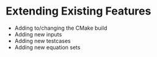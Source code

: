 # Extending Existing Features

 - Adding to/changing the CMake build
 - Adding new inputs
 - Adding new testcases
 - Adding new equation sets